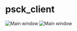 # psck_client

![Main window](https://raw.githubusercontent.com/pmw9027/psck_client/master/img/screenshot_main.png)
![Main window](https://raw.githubusercontent.com/pmw9027/psck_client/master/img/screenshot_login.png)